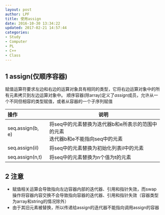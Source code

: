 ```yaml
---
layout: post
author: LPF
title: 使用assign
date: 2016-10-30 13:34:22
updated: 2017-02-21 14:57:44
categories:
- Study
- Computer
- PL
- C++
- Class
---
```

## 1 assign(仅顺序容器)

赋值运算符要求左边和右边的运算对象具有相同的类型，它将右边运算对象中的所有元素拷贝到左边运算对象中。
顺序容器(除array)定义了*assign*成员，允许从一个不同但相容的类型赋值，或者从容器的一个子序列赋值

|操作|说明|
|:---|---|
|seq.assign(b, e)|将seq中的元素替换为迭代器b和e所表示的范围中的元素<br>迭代器b和e不能指向seq中的元素|
|seq.assign(il)|将seq中的元素替换为初始化列表il中的元素|
|seq.assign(n,t)|将seq中的元素替换为n个值为t的元素|

## 2 注意

 - 赋值相关运算会导致指向左边容器内部的迭代器、引用和指针失效，而swap操作将容器内容交换不会导致指向容器的迭代器、引用和指针失效（容器类型为array和string的情况除外）
- 由于其旧元素被替换，所以传递给assign的迭代器不能指向调用assign的容器